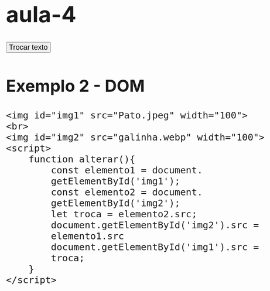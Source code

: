 # aula-4
<!DOCTYPE html>
<html lang="en">
<head>
    <meta charset="UTF-8">
    <meta name="viewport" content="width=device-width, initial-scale=1.0">
    <title>Aula 4</title>
</head>
<body style="font-size: 30px;">
    <button onclick="alterar();" style="font-size: 20px;">Trocar texto</button>
    <h2 id="titulo"> Exemplo 2 - DOM </h2>

    <img id="img1" src="Pato.jpeg" width="100">
    <br>
    <img id="img2" src="galinha.webp" width="100">
    <script>
        function alterar(){
            const elemento1 = document.
            getElementById('img1');
            const elemento2 = document.
            getElementById('img2');
            let troca = elemento2.src;
            document.getElementById('img2').src = 
            elemento1.src
            document.getElementById('img1').src = 
            troca;
        }
    </script>

    
</body>
</html>
